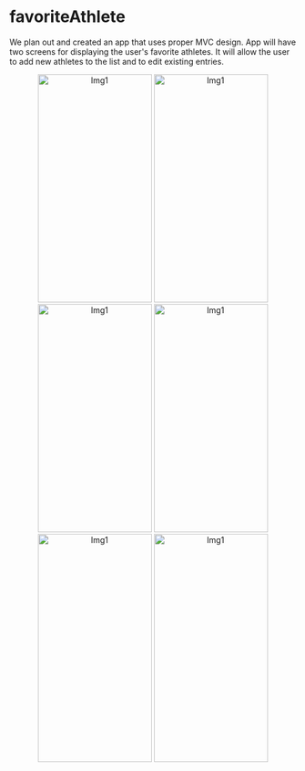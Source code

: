 # favoriteAthlete

We plan out and created an app that uses proper MVC design. App will have two screens for displaying the user's favorite athletes. It will allow the user to add new athletes to the list and to edit existing entries.

<p align="center">
  <img width="200" height = "400" alt="Img1" src="https://user-images.githubusercontent.com/90863360/212038799-018be89e-4e48-4d03-824f-951af8692c13.png">
  
  <img width="200" height = "400" alt="Img1" src="https://user-images.githubusercontent.com/90863360/212039107-97714e0e-90fb-4609-8a32-8aaa525f9951.png">
  
  <img width="200" height = "400" alt="Img1" src="https://user-images.githubusercontent.com/90863360/212039671-83534b9d-b188-4739-8f65-1b8f20bde1b7.png">

  <img width="200" height = "400" alt="Img1" src="https://user-images.githubusercontent.com/90863360/212039714-c3169168-6996-4084-b04b-1c9a17e0be73.png">
  
  <img width="200" height = "400" alt="Img1" src="https://user-images.githubusercontent.com/90863360/212039734-dd244bb1-1dad-49df-ad0c-2b16bcbe3173.png">
  
  <img width="200" height = "400" alt="Img1" src="https://user-images.githubusercontent.com/90863360/212039750-8cb16864-bfa6-46c0-9d5e-00bc9b95896a.png">

</p>
